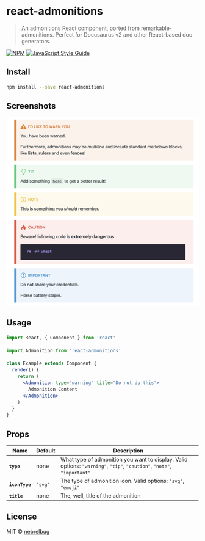 # react-admonitions

> An admonitions React component, ported from remarkable-admonitions. Perfect for Docusaurus v2 and other React-based doc generators.

[![NPM](https://img.shields.io/npm/v/react-admonitions.svg)](https://www.npmjs.com/package/react-admonitions) [![JavaScript Style Guide](https://img.shields.io/badge/code_style-standard-brightgreen.svg)](https://standardjs.com)

## Install

```bash
npm install --save react-admonitions
```

## Screenshots

![Example Pictures](assets/preview.png)

## Usage

```jsx
import React, { Component } from 'react'

import Admonition from 'react-admonitions'

class Example extends Component {
  render() {
    return (
      <Admonition type="warning" title="Do not do this">
        Admonition Content
      </Admonition>
    )
  }
}
```

## Props

| Name           | Default | Description                                                                                                            |
| -------------- | ------- | ---------------------------------------------------------------------------------------------------------------------- |
| **`type`**     | none    | What type of admonition you want to display. Valid options: `"warning"`, `"tip"`, `"caution"`, `"note"`, `"important"` |
| **`iconType`** | `"svg"` | The type of admonition icon. Valid options: `"svg"`, `"emoji"` |
| **`title`** | none | The, well, title of the admonition |

## License

MIT © [nebrelbug](https://github.com/nebrelbug)
